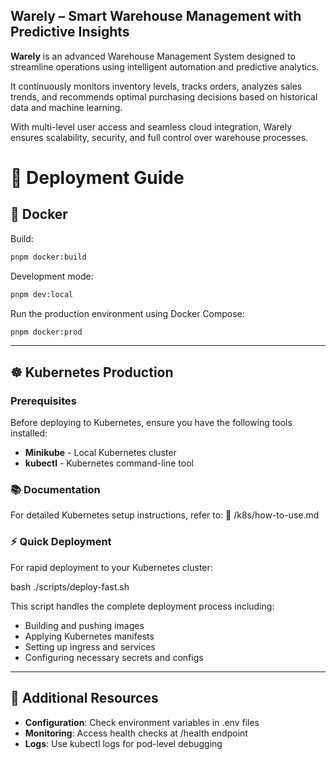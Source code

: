 ## Warely – Smart Warehouse Management with Predictive Insights

**Warely** is an advanced Warehouse Management System designed to streamline operations using intelligent automation and predictive analytics. 

It continuously monitors inventory levels, tracks orders, analyzes sales trends, and recommends optimal purchasing decisions based on historical data and machine learning.

With multi-level user access and seamless cloud integration, Warely ensures scalability, security, and full control over warehouse processes.


# 🚀 Deployment Guide

## 🐳 Docker 


Build:
```bash
pnpm docker:build
```

Development mode:
```bash
pnpm dev:local
```

Run the production environment using Docker Compose:


```bash
pnpm docker:prod
```


---

## ☸️ Kubernetes Production

### Prerequisites

Before deploying to Kubernetes, ensure you have the following tools installed:

- **Minikube** - Local Kubernetes cluster
- **kubectl** - Kubernetes command-line tool

### 📚 Documentation

For detailed Kubernetes setup instructions, refer to:
📁 /k8s/how-to-use.md


### ⚡ Quick Deployment

For rapid deployment to your Kubernetes cluster:

bash
./scripts/deploy-fast.sh


This script handles the complete deployment process including:
- Building and pushing images
- Applying Kubernetes manifests
- Setting up ingress and services
- Configuring necessary secrets and configs

---

## 🔧 Additional Resources

- **Configuration**: Check environment variables in .env files
- **Monitoring**: Access health checks at /health endpoint
- **Logs**: Use kubectl logs for pod-level debugging



